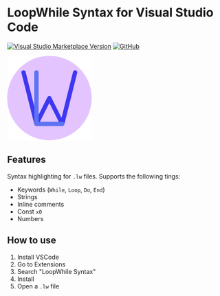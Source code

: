# LoopWhile Syntax for Visual Studio Code

[![Visual Studio Marketplace Version](https://img.shields.io/visual-studio-marketplace/v/MrF3lix.loopwhile-syntax)](https://marketplace.visualstudio.com/items?itemName=MrF3lix.loopwhile-syntax)
[![GitHub](https://img.shields.io/github/license/MrF3lix/loopwhile-syntax)](https://github.com/MrF3lix/loopwhile-syntax)

![./img/logo.png](https://raw.githubusercontent.com/MrF3lix/loopwhile-syntax/v1.0.0/img/logo.png)

## Features

Syntax highlighting for `.lw` files.
Supports the following tings:

- Keywords (`While`, `Loop`, `Do`, `End`)
- Strings
- Inline comments
- Const `x0`
- Numbers

## How to use

1. Install VSCode
2. Go to Extensions
3. Search "LoopWhile Syntax"
4. Install
5. Open a `.lw` file
